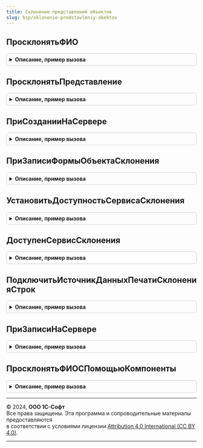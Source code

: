 ```yaml
---
title: Склонение представлений объектов
slug: bsp/sklonenie-predstavleniy-obektov
---
```



## ПросклонятьФИО
<details style="margin: 1em 0; padding: 0.5em; border: 1px solid #ccc; border-radius: 6px;">

<summary style="font-weight: bold; cursor: pointer;">Описание, пример вызова</summary>

```bsl

// Определяет форму ФИО в заданном падеже.
//
// Параметры:
//   ФИО		- Строка - строка, в которой содержится ФИО для склонения.
//   Падеж 	- Число - падеж, в который необходимо просклонять представление объекта.
//							1 - Именительный.
//							2 - Родительный.
//							3 - Дательный.
//							4 - Винительный.
//							5 - Творительный.
//							6 - Предложный.
//  Объект 	- ОпределяемыйТип.ОбъектСклонения - ссылка на объект, реквизит которого склоняется.
//  Пол		- Число - число - пол физического лица,
//							1 - мужской,
//							2 - женский.
//
// Возвращаемое значение:
//  Строка - результат склонения ФИО в падеже.
//
Функция ПросклонятьФИО(ФИО, Падеж, Объект = Неопределено, Пол = Неопределено) Экспорт
```

Пример вызова
```bsl
Результат = СклонениеПредставленийОбъектов.ПросклонятьФИО(ФИО, Падеж, Объект, Пол);
```
</details>

## ПросклонятьПредставление
<details style="margin: 1em 0; padding: 0.5em; border: 1px solid #ccc; border-radius: 6px;">

<summary style="font-weight: bold; cursor: pointer;">Описание, пример вызова</summary>

```bsl

// Склоняет представление объекта.
//
// Параметры:
//   Представление 	- Строка 	- строка, в которой содержится ФИО для склонения.
//   Падеж 			- Число  	- падеж, в который необходимо просклонять представление объекта.
//  	               			1 - Именительный.
//                  			2 - Родительный.
//                  			3 - Дательный.
//                  			4 - Винительный.
//                  			5 - Творительный.
//                  			6 - Предложный.
//  Объект 	- ОпределяемыйТип.ОбъектСклонения 	- ссылка на объект, реквизит которого склоняется.
//
// Возвращаемое значение:
//  Строка - результат склонения представления объекта в падеже.
//
Функция ПросклонятьПредставление(Представление, Падеж, Объект = Неопределено) Экспорт
```

Пример вызова
```bsl
Результат = СклонениеПредставленийОбъектов.ПросклонятьПредставление(Представление, Падеж, Объект);
```
</details>

## ПриСозданииНаСервере
<details style="margin: 1em 0; padding: 0.5em; border: 1px solid #ccc; border-radius: 6px;">

<summary style="font-weight: bold; cursor: pointer;">Описание, пример вызова</summary>

```bsl

// Выполняет с формой действия, необходимые для подключения подсистемы Склонения.
//
// Параметры:
//  Форма - ФормаКлиентскогоПриложения - форма для подключения механизма склонения.
//  Представление - Строка - строка для склонения.
//  ИмяОсновногоРеквизитаФормы - Строка - имя основного реквизита формы.
//
Процедура ПриСозданииНаСервере(Форма, Представление, ИмяОсновногоРеквизитаФормы = "Объект") Экспорт
```

Пример вызова
```bsl
СклонениеПредставленийОбъектов.ПриСозданииНаСервере(Форма, Представление, ИмяОсновногоРеквизитаФормы);
```
</details>

## ПриЗаписиФормыОбъектаСклонения
<details style="margin: 1em 0; padding: 0.5em; border: 1px solid #ccc; border-radius: 6px;">

<summary style="font-weight: bold; cursor: pointer;">Описание, пример вызова</summary>

```bsl

// Обработчик события ПриЗаписиНаСервере управляемой формы объекта для склонения.
//
// Параметры:
//  Форма				 - ФормаКлиентскогоПриложения	 - форма объекта склонения.
//  Представление		 - Строка			 - строка для склонения.
//  Объект				 - ОпределяемыйТип.ОбъектСклонения	 - объект для склонения.
//  ПараметрыСклонения	 - см. СклонениеПредставленийОбъектовКлиентСервер.ПараметрыСклонения
//
Процедура ПриЗаписиФормыОбъектаСклонения(Форма, Представление, Объект, ПараметрыСклонения = Неопределено) Экспорт
```

Пример вызова
```bsl
СклонениеПредставленийОбъектов.ПриЗаписиФормыОбъектаСклонения(Форма, Представление, Объект, ПараметрыСклонения);
```
</details>

## УстановитьДоступностьСервисаСклонения
<details style="margin: 1em 0; padding: 0.5em; border: 1px solid #ccc; border-radius: 6px;">

<summary style="font-weight: bold; cursor: pointer;">Описание, пример вызова</summary>

```bsl

// Устанавливает признак доступности сервиса склонения.
//
// Параметры:
//  Доступность	- Булево - признак доступности сервиса склонения.
//
Процедура УстановитьДоступностьСервисаСклонения(Доступность) Экспорт
```

Пример вызова
```bsl
СклонениеПредставленийОбъектов.УстановитьДоступностьСервисаСклонения(Доступность) 
```
</details>

## ДоступенСервисСклонения
<details style="margin: 1em 0; padding: 0.5em; border: 1px solid #ccc; border-radius: 6px;">

<summary style="font-weight: bold; cursor: pointer;">Описание, пример вызова</summary>

```bsl

// Определяет доступен ли сервис склонения.
//
// Возвращаемое значение:
//  Булево  - Истина, если веб-сервис склонения доступен.
//
Функция ДоступенСервисСклонения() Экспорт
```

Пример вызова
```bsl
Результат = СклонениеПредставленийОбъектов.ДоступенСервисСклонения() 
```
</details>

## ПодключитьИсточникДанныхПечатиСклоненияСтрок
<details style="margin: 1em 0; padding: 0.5em; border: 1px solid #ccc; border-radius: 6px;">

<summary style="font-weight: bold; cursor: pointer;">Описание, пример вызова</summary>

```bsl

// Добавляет возможность склонения по падежам значения реквизита при печати.
//
// Параметры:
//  ИсточникиДанныхПечати - см. УправлениеПечатьюПереопределяемый.ПриОпределенииИсточниковДанныхПечати.ИсточникиДанныхПечати
//
Процедура ПодключитьИсточникДанныхПечатиСклоненияСтрок(ИсточникиДанныхПечати) Экспорт
```

Пример вызова
```bsl
СклонениеПредставленийОбъектов.ПодключитьИсточникДанныхПечатиСклоненияСтрок(ИсточникиДанныхПечати) 
```
</details>

## ПриЗаписиНаСервере
<details style="margin: 1em 0; padding: 0.5em; border: 1px solid #ccc; border-radius: 6px;">

<summary style="font-weight: bold; cursor: pointer;">Описание, пример вызова</summary>

```bsl

// Устарела. Следует использовать СклонениеПредставленийОбъектов.ПриЗаписиФормыОбъектаСклонения.
// Обработчик события ПриЗаписиНаСервере управляемой формы объекта для склонения.
//
// Параметры:
//  Форма 			- ФормаКлиентскогоПриложения - форма объекта склонения.
//  Представление   - Строка - строка для склонения.
//  Объект 			- ОпределяемыйТип.ОбъектСклонения - объект для склонения.
//  ЭтоФИО       	- Булево - признак склонения ФИО.
//  Пол				- Число	- пол физического лица (в случае склонения ФИО)
//							1 - мужской
//							2 - женский.
//
Процедура ПриЗаписиНаСервере(Форма, Представление, Объект, ЭтоФИО = Ложь, Пол = Неопределено) Экспорт
```

Пример вызова
```bsl
СклонениеПредставленийОбъектов.ПриЗаписиНаСервере(Форма, Представление, Объект, ЭтоФИО, Пол);
```
</details>

## ПросклонятьФИОСПомощьюКомпоненты
<details style="margin: 1em 0; padding: 0.5em; border: 1px solid #ccc; border-radius: 6px;">

<summary style="font-weight: bold; cursor: pointer;">Описание, пример вызова</summary>

```bsl

// Устарела. Следует использовать СклонениеПредставленийОбъектов.ПросклонятьФИО.
//
// Склоняет переданную фразу.
// Только для работы на ОС Windows.
//
// Параметры:
//  ФИО   - Строка - фамилия, имя и отчество в именительном падеже,
//                   которые необходимо просклонять.
//  Падеж - Число  - падеж, в который необходимо поставить ФИО:
//                   1 - Именительный.
//                   2 - Родительный.
//                   3 - Дательный.
//                   4 - Винительный.
//                   5 - Творительный.
//                   6 - Предложный.
//  Результат - Строка - в этот параметр помещается результат склонения.
//                       Если ФИО не удалось просклонять, то возвращается значение ФИО.
//  Пол       - Число - пол физического лица, 1 - мужской, 2 - женский.
//
// Возвращаемое значение:
//   Булево - Истина, если ФИО удалось просклонять.
//
Функция ПросклонятьФИОСПомощьюКомпоненты(Знач ФИО, Падеж, Результат, Пол = Неопределено) Экспорт
```

Пример вызова
```bsl
Результат = СклонениеПредставленийОбъектов.ПросклонятьФИОСПомощьюКомпоненты(ФИО, Падеж, Результат, Пол);
```
</details>

---

© 2024, **ООО 1С-Софт**  
Все права защищены. Эта программа и сопроводительные материалы предоставляются  
в соответствии с условиями лицензии [Attribution 4.0 International (CC BY 4.0)](https://creativecommons.org/licenses/by/4.0/legalcode).

---
